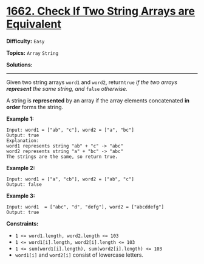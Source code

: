 # [1662. Check If Two String Arrays are Equivalent](https://leetcode.com/problems/check-if-two-string-arrays-are-equivalent/)

**Difficulty:** `Easy`

**Topics:** `Array` `String`

**Solutions:** 

---

Given two string arrays `word1` and `word2`, return`true` *if the two arrays **represent** the same string, and* `false` *otherwise.*

A string is **represented** by an array if the array elements concatenated **in order** forms the string.

**Example 1:**

```
Input: word1 = ["ab", "c"], word2 = ["a", "bc"]
Output: true
Explanation:
word1 represents string "ab" + "c" -> "abc"
word2 represents string "a" + "bc" -> "abc"
The strings are the same, so return true.
```

**Example 2:**

```
Input: word1 = ["a", "cb"], word2 = ["ab", "c"]
Output: false
```

**Example 3:**

```
Input: word1  = ["abc", "d", "defg"], word2 = ["abcddefg"]
Output: true
```

**Constraints:**

* `1 <= word1.length, word2.length <= 103`
* `1 <= word1[i].length, word2[i].length <= 103`
* `1 <= sum(word1[i].length), sum(word2[i].length) <= 103`
* `word1[i]` and `word2[i]` consist of lowercase letters.